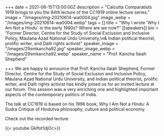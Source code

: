 +++
date = 2021-06-15T13:00:00Z
description = "Calcutta Comparatists 1919 brings to you the 84th lecture of the CC1919 online lecture series."
image = "/images/img-20210614-wa0004.jpg"
image_webp = "/images/img-20210614-wa0004.webp"
tags = []
title = "Why I wrote 'Why I Am Not a Hindu' in the early 1990s? Where are we now?"
[[speakers]]
bio = "Former Director, Centre for the Study of Social Exclusion and Inclusive Policy, Maulana Azad National Urdu University,\n& Indian political theorist, prolific writer, and Dalit rights activist"
speaker_image = "/images/29smkancha92.jpg"
speaker_image_webp = "/images/29smkancha92.webp"
speaker_name = "Prof. Kancha Ilaiah Shepherd"

+++
We are happy to announce that Prof. Kancha Ilaiah Shepherd, Former Director, Centre for the Study of Social Exclusion and Inclusive Policy, Maulana Azad National Urdu University, and Indian political theorist, prolific writer, and Dalit rights activist has kindly joined us for an invited lecture at our forum. This session was a very enriching one and highlighted important aspects of the contemporary politics of India.

The talk at CC1919 is based on his 1996 book, Why I Am Not a Hindu: A Sudra Critique of Hindutva philosophy, culture and political economy.

Check out the recorded lecture

{{< youtube Gklfot1djOc>}}